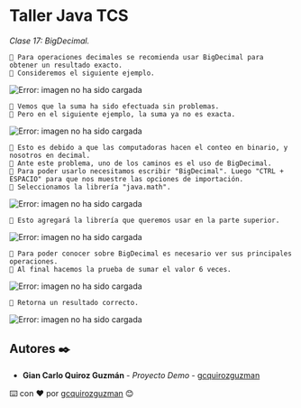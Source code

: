 # Taller Java TCS

_Clase 17: BigDecimal._

```
📢 Para operaciones decimales se recomienda usar BigDecimal para obtener un resultado exacto.
📢 Consideremos el siguiente ejemplo.
```

![Error: imagen no ha sido cargada](https://github.com/gcquirozguzman/java-tcs-202001/blob/Clase-17/imagenes/pagina_17_1.png)

```
📢 Vemos que la suma ha sido efectuada sin problemas.
📢 Pero en el siguiente ejemplo, la suma ya no es exacta.
```

![Error: imagen no ha sido cargada](https://github.com/gcquirozguzman/java-tcs-202001/blob/Clase-17/imagenes/pagina_17_2.png)

```
📢 Esto es debido a que las computadoras hacen el conteo en binario, y nosotros en decimal.
📢 Ante este problema, uno de los caminos es el uso de BigDecimal.
📢 Para poder usarlo necesitamos escribir "BigDecimal". Luego "CTRL + ESPACIO" para que nos muestre las opciones de importación.
📢 Seleccionamos la librería "java.math".
```

![Error: imagen no ha sido cargada](https://github.com/gcquirozguzman/java-tcs-202001/blob/Clase-17/imagenes/pagina_17_3.png)

```
📢 Esto agregará la librería que queremos usar en la parte superior.
```

![Error: imagen no ha sido cargada](https://github.com/gcquirozguzman/java-tcs-202001/blob/Clase-17/imagenes/pagina_17_4.png)

```
📢 Para poder conocer sobre BigDecimal es necesario ver sus principales operaciones.
📢 Al final hacemos la prueba de sumar el valor 6 veces.  
```

![Error: imagen no ha sido cargada](https://github.com/gcquirozguzman/java-tcs-202001/blob/Clase-17/imagenes/pagina_17_5.png)

```
📢 Retorna un resultado correcto.
```

![Error: imagen no ha sido cargada](https://github.com/gcquirozguzman/java-tcs-202001/blob/Clase-17/imagenes/pagina_17_6.png)

## Autores ✒️

* **Gian Carlo Quiroz Guzmán** - *Proyecto Demo* - [gcquirozguzman](https://github.com/gcquirozguzman)



⌨️ con ❤️ por [gcquirozguzman](https://github.com/gcquirozguzman) 😊
